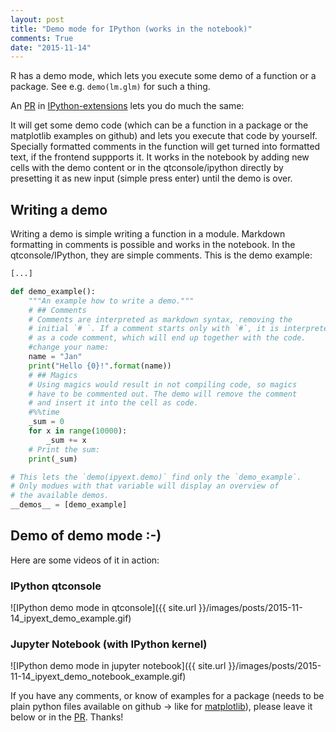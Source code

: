 ```yaml
---
layout: post
title: "Demo mode for IPython (works in the notebook)"
comments: True
date: "2015-11-14"
---
```


R has a demo mode, which lets you execute some demo of a function or a package. See e.g. `demo(lm.glm)` for such a thing.

An [PR](https://github.com/ipython-contrib/IPython-extensions/pull/14) in [IPython-extensions](https://github.com/ipython-contrib/IPython-extensions) lets you do much the same:

It will get some demo code (which can be a function in a package or the matplotlib examples on github) and lets you execute that code by yourself. Specially formatted comments in the function will get turned into formatted text, if the frontend suppports it. It works in the notebook by adding new cells with the demo content or in the qtconsole/ipython directly by presetting it as new input (simple press enter) until the demo is over.

## Writing a demo
Writing a demo is simple writing a function in a module. Markdown formatting in comments is possible and works in the notebook. In the qtconsole/IPython, they are simple comments.
This is the demo example:

```python
[...]

def demo_example():
    """An example how to write a demo."""
    # ## Comments
    # Comments are interpreted as markdown syntax, removing the 
    # initial `# `. If a comment starts only with `#`, it is interpreted 
    # as a code comment, which will end up together with the code.
    #change your name:
    name = "Jan"
    print("Hello {0}!".format(name))
    # ## Magics
    # Using magics would result in not compiling code, so magics 
    # have to be commented out. The demo will remove the comment
    # and insert it into the cell as code.
    #%%time
    _sum = 0
    for x in range(10000):
        _sum += x
    # Print the sum:
    print(_sum)

# This lets the `demo(ipyext.demo)` find only the `demo_example`. 
# Only modues with that variable will display an overview of 
# the available demos.
__demos__ = [demo_example]
```


## Demo of demo mode :-)
Here are some videos of it in action:

### IPython qtconsole
![IPython demo mode in qtconsole]({{ site.url }}/images/posts/2015-11-14_ipyext_demo_example.gif)

### Jupyter Notebook (with IPython kernel)
![IPython demo mode in jupyter notebook]({{ site.url }}/images/posts/2015-11-14_ipyext_demo_notebook_example.gif)

If you have any comments, or know of examples for a package (needs to be plain python files available on github -> like for 
[matplotlib](https://github.com/matplotlib/matplotlib/tree/master/examples)), please leave it below or in the 
[PR](https://github.com/ipython-contrib/IPython-extensions/pull/14). Thanks!


